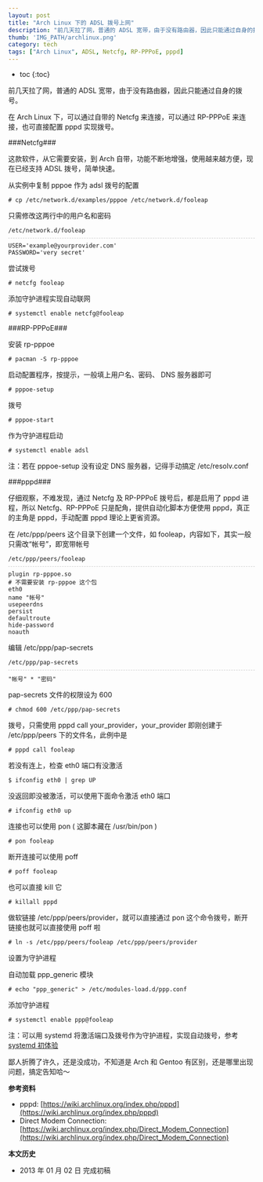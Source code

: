 ```yaml
---
layout: post
title: "Arch Linux 下的 ADSL 拨号上网"
description: "前几天拉了网，普通的 ADSL 宽带，由于没有路由器，因此只能通过自身的拨号。在 Arch Linux 下，可以通过自带的 Netcfg 来连接，可以通过 RP-PPPoE 来连接，也可直接配置 pppd 实现拨号。"
thumb: 'IMG_PATH/archlinux.png'
category: tech
tags: ["Arch Linux", ADSL, Netcfg, RP-PPPoE, pppd]
---
```


* toc
{:toc}

前几天拉了网，普通的 ADSL 宽带，由于没有路由器，因此只能通过自身的拨号。

在 Arch Linux 下，可以通过自带的 Netcfg 来连接，可以通过 RP-PPPoE 来连接，也可直接配置 pppd 实现拨号。

###Netcfg###

这款软件，从它需要安装，到 Arch 自带，功能不断地增强，使用越来越方便，现在已经支持 ADSL 拨号，简单快速。

从实例中复制 pppoe 作为 adsl 拨号的配置

    # cp /etc/network.d/examples/pppoe /etc/network.d/fooleap

只需修改这两行中的用户名和密码

<pre style='margin-bottom: 0; border-bottom:none; padding-bottom:8px;'><code>/etc/network.d/fooleap</code></pre>
<pre style='margin-top: 0; border-top:.1rem dashed #ccc; padding-top:8px;'><code>USER='example@yourprovider.com'
PASSWORD='very secret'</code></pre>

尝试拨号

    # netcfg fooleap


添加守护进程实现自动联网

    # systemctl enable netcfg@fooleap

###RP-PPPoE###

安装 rp-pppoe

    # pacman -S rp-pppoe

启动配置程序，按提示，一般填上用户名、密码、 DNS 服务器即可

    # pppoe-setup

拨号

    # pppoe-start

作为守护进程启动

    # systemctl enable adsl

注：若在 pppoe-setup 没有设定 DNS 服务器，记得手动搞定 /etc/resolv.conf

###pppd###

仔细观察，不难发现，通过 Netcfg 及 RP-PPPoE 拨号后，都是启用了 pppd 进程，所以 Netcfg、RP-PPPoE 只是配角，提供自动化脚本方便使用 pppd，真正的主角是 pppd，手动配置 pppd 理论上更省资源。

在 /etc/ppp/peers 这个目录下创建一个文件，如 fooleap，内容如下，其实一般只需改“帐号”，即宽带帐号

<pre style='margin-bottom: 0; border-bottom:none; padding-bottom:8px;'><code>/etc/ppp/peers/fooleap</code></pre>
<pre style='margin-top: 0; border-top:.1rem dashed #ccc; padding-top:8px;'><code>plugin rp-pppoe.so
# 不需要安装 rp-pppoe 这个包
eth0
name "帐号"
usepeerdns
persist
defaultroute
hide-password
noauth</code></pre>

编辑 /etc/ppp/pap-secrets

<pre style='margin-bottom: 0; border-bottom:none; padding-bottom:8px;'><code>/etc/ppp/pap-secrets</code></pre>
<pre style='margin-top: 0; border-top:.1rem dashed #ccc; padding-top:8px;'><code>"帐号" * "密码"</code></pre>

pap-secrets 文件的权限设为 600

    # chmod 600 /etc/ppp/pap-secrets

拨号，只需使用 pppd call your_provider，your_provider 即刚创建于 /etc/ppp/peers 下的文件名，此例中是

    # pppd call fooleap

若没有连上，检查 eth0 端口有没激活

    $ ifconfig eth0 | grep UP

没返回即没被激活，可以使用下面命令激活 eth0 端口

    # ifconfig eth0 up

连接也可以使用 pon ( 这脚本藏在 /usr/bin/pon )

    # pon fooleap

断开连接可以使用 poff

    # poff fooleap

也可以直接 kill 它

    # killall pppd

做软链接 /etc/ppp/peers/provider，就可以直接通过 pon 这个命令拨号，断开链接也就可以直接使用 poff 啦

    # ln -s /etc/ppp/peers/fooleap /etc/ppp/peers/provider

设置为守护进程

自动加载 ppp_generic 模块

    # echo "ppp_generic" > /etc/modules-load.d/ppp.conf

添加守护进程

    # systemctl enable ppp@fooleap

注：可以用 systemd 将激活端口及拨号作为守护进程，实现自动拨号，参考 [systemd 初体验](http://www.linuxsir.org/bbs/thread382947.html)

鄙人折腾了许久，还是没成功，不知道是 Arch 和 Gentoo 有区别，还是哪里出现问题，搞定告知哈～

**参考资料**

* pppd: [https://wiki.archlinux.org/index.php/pppd](https://wiki.archlinux.org/index.php/pppd)
* Direct Modem Connection: [https://wiki.archlinux.org/index.php/Direct_Modem_Connection](https://wiki.archlinux.org/index.php/Direct_Modem_Connection)

**本文历史**

* 2013 年 01 月 02 日 完成初稿
